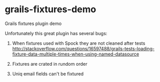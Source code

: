 grails-fixtures-demo
====================

Grails fixtures plugin demo

Unfortunately this great plugin has several bugs:
1. When fixtures used with Spock they are not cleaned after tests
http://stackoverflow.com/questions/16597488/grails-tests-loading-fixture-data-multiple-times-when-using-named-datasource

2. Fixtures are crated in rundom order

3. Uniq email fields can't be fixtured
